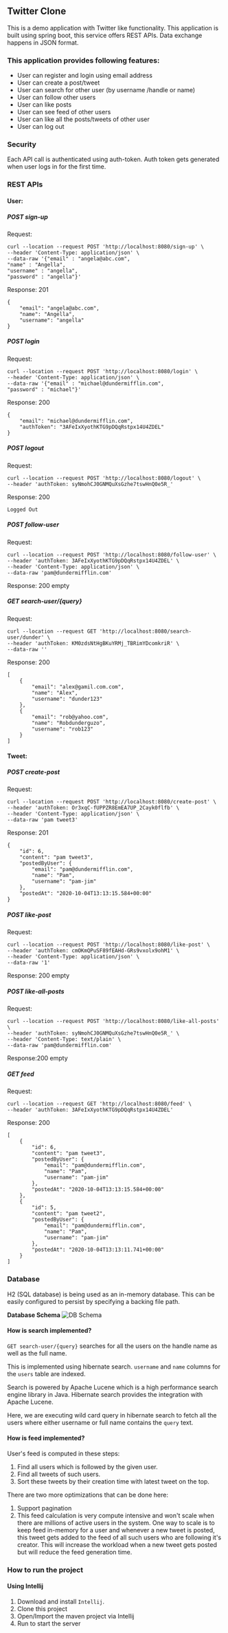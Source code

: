 ## Twitter Clone

This is a demo application with Twitter like functionality. This application is built using spring boot, this service offers REST APIs. Data exchange happens in JSON format.

### This application provides following features:
* User can register and login using email address
* User can create a post/tweet
* User can search for other user (by username /handle or name)
* User can follow other users
* User can like posts
* User can see feed of other users
* User can like all the posts/tweets of other user
* User can log out

### Security
Each API call is authenticated using auth-token. Auth token gets generated when user logs in for the first time.

### REST APIs
#### User:
##### POST sign-up

Request: 
```$xslt
curl --location --request POST 'http://localhost:8080/sign-up' \
--header 'Content-Type: application/json' \
--data-raw '{"email" : "angela@abc.com",
"name" : "Angella",
"username" : "angella",
"password" : "angella"}'
```

Response: 201
```$xslt
{
    "email": "angela@abc.com",
    "name": "Angella",
    "username": "angella"
}
```

##### POST login

Request:
```$xslt
curl --location --request POST 'http://localhost:8080/login' \
--header 'Content-Type: application/json' \
--data-raw '{"email" : "michael@dundermifflin.com",
"password" : "michael"}'
```

Response: 200
```$xslt
{
    "email": "michael@dundermifflin.com",
    "authToken": "3AFeIxXyothKTG9pDQqRstpx14U4ZDEL"
}
```

##### POST logout

Request:
```$xslt
curl --location --request POST 'http://localhost:8080/logout' \
--header 'authToken: syNmohCJ0GNMQuXsGzhe7tswHnQ0e5R_'
```

Response: 200 
```$xslt
Logged Out
```
##### POST follow-user

Request:
```$xslt
curl --location --request POST 'http://localhost:8080/follow-user' \
--header 'authToken: 3AFeIxXyothKTG9pDQqRstpx14U4ZDEL' \
--header 'Content-Type: application/json' \
--data-raw 'pam@dundermifflin.com'
```

Response: 200 empty

##### GET search-user/{query}

Request:
```$xslt
curl --location --request GET 'http://localhost:8080/search-user/dunder' \
--header 'authToken: KM0zdsNtHgBKuYRMj_TBRimYDcomkriR' \
--data-raw ''
```

Response: 200
```$xslt
[
    {
        "email": "alex@gamil.com.com",
        "name": "Alex",
        "username": "dunder123"
    },
    {
        "email": "rob@yahoo.com",
        "name": "Robdunderguzo",
        "username": "rob123"
    }
]
```

#### Tweet:
##### POST create-post

Request:
```$xslt
curl --location --request POST 'http://localhost:8080/create-post' \
--header 'authToken: Or3xqC-fUPPZR8EmEA7UP_2Cayk0flfb' \
--header 'Content-Type: application/json' \
--data-raw 'pam tweet3'
```

Response: 201
```$xslt
{
    "id": 6,
    "content": "pam tweet3",
    "postedByUser": {
        "email": "pam@dundermifflin.com",
        "name": "Pam",
        "username": "pam-jim"
    },
    "postedAt": "2020-10-04T13:13:15.584+00:00"
}
```

##### POST like-post

Request:
```$xslt
curl --location --request POST 'http://localhost:8080/like-post' \
--header 'authToken: cmOKmQPuSF89fEAHd-GRs9vxolx9ohM1' \
--header 'Content-Type: application/json' \
--data-raw '1'
```

Response: 200 empty
##### POST like-all-posts

Request:
```$xslt
curl --location --request POST 'http://localhost:8080/like-all-posts' \
--header 'authToken: syNmohCJ0GNMQuXsGzhe7tswHnQ0e5R_' \
--header 'Content-Type: text/plain' \
--data-raw 'pam@dundermifflin.com'
```

Response:200 empty

##### GET feed

Request:
```$xslt
curl --location --request GET 'http://localhost:8080/feed' \
--header 'authToken: 3AFeIxXyothKTG9pDQqRstpx14U4ZDEL'
```

Response: 200
```$xslt
[
    {
        "id": 6,
        "content": "pam tweet3",
        "postedByUser": {
            "email": "pam@dundermifflin.com",
            "name": "Pam",
            "username": "pam-jim"
        },
        "postedAt": "2020-10-04T13:13:15.584+00:00"
    },
    {
        "id": 5,
        "content": "pam tweet2",
        "postedByUser": {
            "email": "pam@dundermifflin.com",
            "name": "Pam",
            "username": "pam-jim"
        },
        "postedAt": "2020-10-04T13:13:11.741+00:00"
    }
]
```

### Database
H2 (SQL database) is being used as an in-memory database. This can be easily configured to persist by specifying a backing file path.

**Database Schema**
![DB Schema](schema.png)


#### How is search implemented?

`GET search-user/{query}` searches for all the users on the handle name as well as the full name.

This is implemented using hibernate search. `username` and `name` columns for the `users` table are indexed. 

Search is powered by Apache Lucene which is a high performance search engine library in Java. Hibernate search provides the integration with Apache Lucene. 

Here, we are executing wild card query in hibernate search to fetch all the users where either username or full name contains the `query` text.

#### How is feed implemented?

User's feed is computed in these steps:
1. Find all users which is followed by the given user.
2. Find all tweets of such users.
3. Sort these tweets by their creation time with latest tweet on the top.

There are two more optimizations that can be done here:
1. Support pagination
2. This feed calculation is very compute intensive and won't scale when there are millions of active users in the system. One way to scale is to keep feed in-memory for a user and whenever a new tweet is posted, this tweet gets added to the feed of all such users who are following it's creator. This will increase the workload when a new tweet gets posted but will reduce the feed generation time.

### How to run the project

#### Using Intellij

1. Download and install `Intellij`.  
2. Clone this project
3. Open/Import the maven project via Intellij
4. Run to start the server

